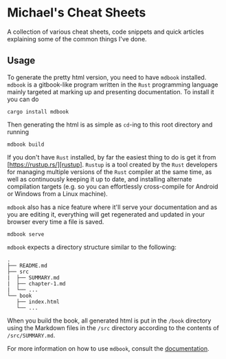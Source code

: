 Michael's Cheat Sheets
======================

A collection of various cheat sheets, code snippets and quick articles
explaining some of the common things I've done.


Usage
-----

To generate the pretty html version, you need to have `mdbook` installed.
`mdbook` is a gitbook-like program written in the `Rust` programming language
mainly targeted at marking up and presenting documentation. To install it you
can do

    cargo install mdbook

Then generating the html is as simple as `cd`-ing to this root directory and
running

    mdbook build

If you don't have `Rust` installed, by far the easiest thing to do is get it
from [https://rustup.rs/][rustup]. `Rustup` is a tool created by the `Rust`
developers for managing multiple versions of the `Rust` compiler at the same
time, as well as continuously keeping it up to date, and installing alternate
compilation targets (e.g. so you can effortlessly cross-compile for Android or
Windows from a Linux machine).

`mdbook` also has a nice feature where it'll serve your documentation and as
you are editing it, everything will get regenerated and updated in your browser
every time a file is saved.

    mdbook serve

`mdbook` expects a directory structure similar to the following:

    .
    ├── README.md
    ├── src
    |  ├── SUMMARY.md
    |  ├── chapter-1.md
    |  └── ...
    └── book
       ├── index.html
       └── ...

When you build the book, all generated html is put in the `/book` directory
using the Markdown files in the `/src` directory according to the contents of
`/src/SUMMARY.md`.

For more information on how to use `mdbook`, consult the
[documentation][mdbook].


[mdbook]: http://azerupi.github.io/mdBook/README.html
[rustup]: https://rustup.rs/
